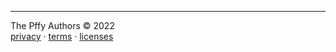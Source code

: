 <br/><br/>
<hr>
The Pffy Authors &copy; 2022<br/>
<a target="_blank" href="https://a.pffy.dev/about/privacy">privacy</a> &middot; <a target="_blank" href="https://a.pffy.dev/about/terms">terms</a> &middot; <a target="_blank" href="https://a.pffy.dev/about/licenses">licenses</a>
